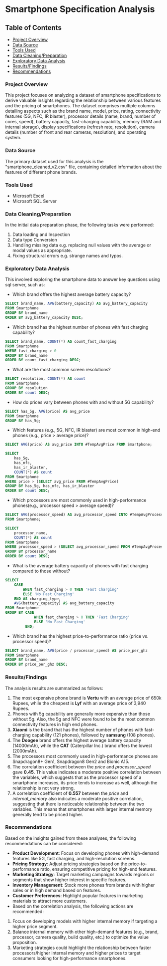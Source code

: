   # Smartphone Specification Analysis

  ## Table of Contents

  - [Project Overview](#project-overview)
  - [Data Source](#data-source)
  - [Tools Used](#tools-used)
  - [Data Cleaning/Preparation](#data-cleaning/preparation)
  - [Exploratory Data Analysis](#exploratory-data-analysis)
  - [Results/Findings](#results/findings)
  - [Recommendations](#recommendations)

  ### Project Overview
 
This project focuses on analyzing a dataset of smartphone specifications to derive valuable insights regarding the relationship between various features and the pricing of smartphones. The dataset comprises multiple columns detailing aspects such as the brand name, model, price, rating, connectivity features (5G, NFC, IR blaster), processor details (name, brand, number of cores, speed), battery capacity, fast-charging capability, memory (RAM and internal storage), display specifications (refresh rate, resolution), camera details (number of front and rear cameras, resolution), and operating system.

### Data Source

The primary dataset used for this analysis is the "smartphone_cleaned_v2.csv" file, containing detailed information about the features of different phone brands.

### Tools Used

- Microsoft Excel
- Microsoft SQL Server


### Data Cleaning/Preparation

In the initial data preparation phase, the following tasks were performed:
1. Data loading and Inspection
2. Data type Conversion
3. Handling missing data e.g. replacing null values with the average or modal values as appropriate.
4. Fixing structural errors e.g. strange names and typos.


### Exploratory Data Analysis

This involved exploring the smartphone data to answer key questions using sql server, such as:

- Which brand offers the highest average battery capacity?

```sql
SELECT brand_name, AVG(battery_capacity) AS avg_battery_capacity
FROM Smartphone
GROUP BY brand_name
ORDER BY avg_battery_capacity DESC;
```
  
- Which brand has the highest number of phones with fast charging capability?

```sql
SELECT brand_name, COUNT(*) AS count_fast_charging
FROM Smartphone
WHERE fast_charging > 0
GROUP BY brand_name
ORDER BY count_fast_charging DESC;
```

- What are the most common screen resolutions?

```sql
SELECT resolution, COUNT(*) AS count
FROM Smartphone
GROUP BY resolution
ORDER BY count DESC;
```

- How do prices vary between phones with and without 5G capability?

```sql
SELECT has_5g, AVG(price) AS avg_price
FROM Smartphone
GROUP BY has_5g;
```

- Which features (e.g., 5G, NFC, IR blaster) are most common in high-end phones (e.g., price > average price)?

```sql
SELECT AVG(price) AS avg_price INTO #TempAvgPrice FROM Smartphone;

SELECT 
    has_5g,
    has_nfc,
    has_ir_blaster,
    COUNT(*) AS count
FROM Smartphone
WHERE price > (SELECT avg_price FROM #TempAvgPrice)
GROUP BY has_5g, has_nfc, has_ir_blaster
ORDER BY count DESC;
```

- Which processors are most commonly used in high-performance phones(e.g., processor speed > average speed)?

```sql
SELECT AVG(processor_speed) AS avg_processor_speed INTO #TempAvgProcessorSpeed 
FROM Smartphone;

SELECT 
    processor_name,
    COUNT(*) AS count
FROM Smartphone
WHERE processor_speed > (SELECT avg_processor_speed FROM #TempAvgProcessorSpeed)
GROUP BY processor_name
ORDER BY count DESC;
```

- What is the average battery capacity of phones with fast charging compared to those without?

```sql
SELECT 
    CASE 
        WHEN fast_charging > 0 THEN 'Fast Charging'
        ELSE 'No Fast Charging'
    END AS charging_type,
    AVG(battery_capacity) AS avg_battery_capacity
FROM Smartphone
GROUP BY CASE 
             WHEN fast_charging > 0 THEN 'Fast Charging'
             ELSE 'No Fast Charging'
         END;
```

- Which brand has the highest price-to-performance ratio (price vs. processor speed)?

```sql
SELECT brand_name, AVG(price / processor_speed) AS price_per_ghz
FROM Smartphone
GROUP BY brand_name
ORDER BY price_per_ghz DESC;
```

### Results/Findings

The analysis results are summarized as follows:
1. The most expensive phone brand is **Vertu** with an average price of 650k Rupees, while the cheapest is **Lyf** with an average price of 3,940 Rupees.
2. Phones with 5g capability are generally more expensive than those without 5g. Also, the 5g and NFC were found to be the most common connectivity features in high end phones.
3. **Xiaomi** is the brand that has the highest number of phones with fast-charging capability (121 phones), followed by **samsung** (108 phones).
4. The **Doogee** brand offers the highest average battery capacity (14000mAh), while the **CAT** (Caterpillar Inc.) brand offers the lowest (2000mAh).
5. The processors most commonly used in high-performance phones are Snapdragon8+ Gen1, Snapdragon8 Gen2 and Bionic A15.
6. The correlation coefficient between the *price* and *processor_speed* gave **0.45**. This value indicates a moderate positive correlation between the variables, which suggests that as the processor speed of a smartphone increases, its price tends to increase as well, although the relationship is not very strong.
7. A correlation coefficient of **0.557** between the *price* and *internal_memory* also indicates a moderate positive correlation, suggesting that there is noticeable relationship between the two variables. This means that smartphones with larger internal memory generally tend to be priced higher.

### Recommendations

Based on the insights gained from these analyses, the following recommendations can be considered:
- **Product Development**: Focus on developing phones with high-demand features like 5G, fast charging, and high-resolution screens.
- **Pricing Strategy**: Adjust pricing strategies based on the price-to-performance ratio, ensuring competitive pricing for high-end features.
- **Marketing Strategy**: Target marketing campaigns towards regions or segments that show higher interest in specific features.
- **Inventory Management**: Stock more phones from brands with higher sales or in high demand based on features.
- **Customer Preferences**: Highlight popular features in marketing materials to attract more customers.
- Based on the correlation analysis, the following actions are recommended:
 1. Focus on developing models with higher internal memory if targeting a higher price segment.
 2. Balance internal memory with other high-demand features (e.g., brand, processor, camera quality, build quality, etc.) to optimize the value proposition.
 3. Marketing strategies could highlight the relationship between faster processors/higher internal memory and higher prices to target consumers looking for high-performance smartphones.
